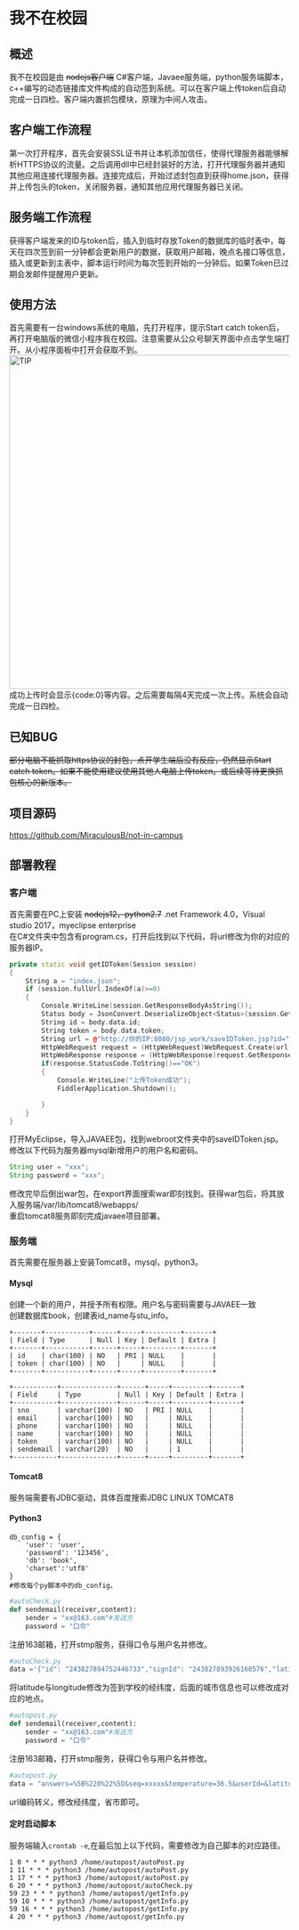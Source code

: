 # 我不在校园

## 概述  
我不在校园是由 ~~nodejs客户端~~ C#客户端，Javaee服务端，python服务端脚本，c++编写的动态链接库文件构成的自动签到系统。可以在客户端上传token后自动完成一日四检。客户端内置抓包模块，原理为中间人攻击。  

## 客户端工作流程  
第一次打开程序，首先会安装SSL证书并让本机添加信任，使得代理服务器能够解析HTTPS协议的流量。之后调用dll中已经封装好的方法，打开代理服务器并通知其他应用连接代理服务器。连接完成后，开始过滤封包直到获得home.json，获得并上传包头的token，关闭服务器，通知其他应用代理服务器已关闭。  

## 服务端工作流程  
获得客户端发来的ID与token后，插入到临时存放Token的数据库的临时表中，每天在四次签到前一分钟都会更新用户的数据，获取用户邮箱，晚点名接口等信息，插入或更新到主表中，脚本运行时间为每次签到开始的一分钟后。如果Token已过期会发邮件提醒用户更新。  

## 使用方法  
首先需要有一台windows系统的电脑，先打开程序，提示Start catch token后，再打开电脑版的微信小程序我在校园。注意需要从公众号聊天界面中点击学生端打开。从小程序面板中打开会获取不到。  
<img src="https://s3.ax1x.com/2020/11/11/Bv6qv8.png" alt="TIP" width="600" align="bottom" />  
成功上传时会显示{code:0}等内容。之后需要每隔4天完成一次上传。系统会自动完成一日四检。  

## 已知BUG  
~~部分电脑不能抓取https协议的封包，点开学生端后没有反应，仍然显示Start catch token。如果不能使用建议使用其他人电脑上传token。或后续等待更换抓包核心的新版本。~~

## 项目源码
https://github.com/MiraculousB/not-in-campus

## 部署教程  

### 客户端
首先需要在PC上安装 ~~nodejs12，python2.7~~ .net Framework 4.0，Visual studio 2017，myeclipse enterprise  
在C#文件夹中包含有program.cs，打开后找到以下代码，将url修改为你的对应的服务器IP。  
```C++
private static void getIDToken(Session session)
{
    String a = "index.json";
    if (session.fullUrl.IndexOf(a)>=0)
    {
        Console.WriteLine(session.GetResponseBodyAsString());
        Status body = JsonConvert.DeserializeObject<Status>(session.GetResponseBodyAsString());
        String id = body.data.id;
        String token = body.data.token;
        String url = @"http://你的IP:8080/jsp_work/saveIDToken.jsp?id="+id+@"&token="+token;
        HttpWebRequest request = (HttpWebRequest)WebRequest.Create(url);
        HttpWebResponse response = (HttpWebResponse)request.GetResponse();
        if(response.StatusCode.ToString()=="OK")
        {
            Console.WriteLine("上传Token成功");
            FiddlerApplication.Shutdown();

        }
    }
}
```
打开MyEclipse，导入JAVAEE包，找到webroot文件夹中的saveIDToken.jsp。修改以下代码为服务器mysql新增用户的用户名和密码。
```java
String user = "xxx";
String password = "xxx";
```
修改完毕后倒出war包，在export界面搜索war即刻找到。获得war包后，将其放入服务端/var/lib/tomcat8/webapps/  
重启tomcat8服务即刻完成javaee项目部署。


### 服务端
首先需要在服务器上安装Tomcat8，mysql，python3。
#### Mysql  
创建一个新的用户，并授予所有权限。用户名与密码需要与JAVAEE一致  
创建数据库book，创建表id_name与stu_info。  
```
+-------+-----------+------+-----+---------+-------+
| Field | Type      | Null | Key | Default | Extra |
+-------+-----------+------+-----+---------+-------+
| id    | char(100) | NO   | PRI | NULL    |       |
| token | char(100) | NO   |     | NULL    |       |
+-------+-----------+------+-----+---------+-------+
```
```
+-----------+--------------+------+-----+---------+-------+
| Field     | Type         | Null | Key | Default | Extra |
+-----------+--------------+------+-----+---------+-------+
| sno       | varchar(100) | NO   | PRI | NULL    |       |
| email     | varchar(100) | NO   |     | NULL    |       |
| phone     | varchar(100) | NO   |     | NULL    |       |
| name      | varchar(100) | NO   |     | NULL    |       |
| token     | varchar(100) | NO   |     | NULL    |       |
| sendemail | varchar(20)  | NO   |     | 1       |       |
+-----------+--------------+------+-----+---------+-------+
```
#### Tomcat8
服务端需要有JDBC驱动，具体百度搜索JDBC LINUX TOMCAT8
#### Python3  
```
db_config = {
    'user': 'user',
    'password': '123456',
    'db': 'book',
    'charset':'utf8'
}
#修改每个py脚本中的db_config。
```

```python
#autoCheck.py
def sendemail(receiver,content):
    sender = "xx@163.com"#发送方
    password = "口令"
```
注册163邮箱，打开stmp服务，获得口令与用户名并修改。
```python
#autoCheck.py
data ='{"id": "243827894752446733","signId": "243827893926168576","latitude": 23.090164,"longitude": 113.354053,"country": "中国","province": "广东省","city": "广州市","district": "海珠区","township": "官洲街道"}'
```
将latitude与longitude修改为签到学校的经纬度，后面的城市信息也可以修改成对应的地点。

```python
#autopost.py
def sendemail(receiver,content):
    sender = "xx@163.com"#发送方
    password = "口令"
```
注册163邮箱，打开stmp服务，获得口令与用户名并修改。
```python
#autopost.py
data = "answers=%5B%220%22%5D&seq=xxxxx&temperature=36.5&userId=&latitude=23.090164&longitude=113.354053&country=%E4%B8%AD%E5%9B%BD&city=%E5%B9%BF%E5%B7%9E%E5%B8%82&district=%E6%B5%B7%E7%8F%A0%E5%8C%BA&province=%E5%B9%BF%E4%B8%9C%E7%9C%81&township=%E6%B1%9F%E6%B5%B7%E8%A1%97%E9%81%93&street=%E4%B8%8A%E5%86%B2%E4%B8%AD%E7%BA%A6%E6%96%B0%E8%A1%97%E4%B8%80%E5%B7%B7&myArea="
```
url编码转义，修改经纬度，省市即可。
#### 定时启动脚本
服务端输入`crontab -e`,在最后加上以下代码，需要修改为自己脚本的对应路径。
```
1 0 * * * python3 /home/autopost/autoPost.py
1 11 * * * python3 /home/autopost/autoPost.py
1 17 * * * python3 /home/autopost/autoPost.py
6 20 * * * python3 /home/autopost/autoCheck.py
59 23 * * * python3 /home/autopost/getInfo.py
59 10 * * * python3 /home/autopost/getInfo.py
59 16 * * * python3 /home/autopost/getInfo.py
4 20 * * * python3 /home/autopost/getInfo.py
```

